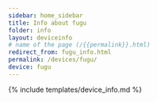 ```yaml
---
sidebar: home_sidebar
title: Info about fugu
folder: info
layout: deviceinfo
# name of the page (/{{permalink}}.html)
redirect_from: fugu_info.html
permalink: /devices/fugu/
device: fugu
---
```

{% include templates/device_info.md %}
